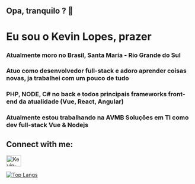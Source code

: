 ## Opa, tranquilo ? 👋
# Eu sou o Kevin Lopes, prazer
### Atualmente moro no Brasil, Santa Maria - Rio Grande do Sul
### Atuo como desenvolvedor full-stack e adoro aprender coisas novas, ja trabalhei com um pouco de tudo
### PHP, NODE, C# no back e todos principais frameworks front-end da atualidade (Vue, React, Angular)
### Atualmente estou trabalhando na AVMB Soluções em TI como dev full-stack Vue & Nodejs 


## Connect with me: <br>
<a href="https://www.linkedin.com/in/k%C3%A9vin-lopes-b293831a9/" target="_blank">
<img src="https://cdn.jsdelivr.net/gh/devicons/devicon/icons/linkedin/linkedin-original.svg" align="center" alt="Kevin-Linkedin" width="40px" height="30px"/>
</a>





[![Top Langs](https://github-readme-stats.vercel.app/api/top-langs/?username=Kev1nLopes&layout=compact)](https://github.com/anuraghazra/github-readme-stats)

<!--
**Kev1nLopes/Kev1nLopes** is a ✨ _special_ ✨ repository because its `README.md` (this file) appears on your GitHub profile.

Here are some ideas to get you started:

- 🔭 I’m currently working on ...
- 🌱 I’m currently learning ...
- 👯 I’m looking to collaborate on ...
- 🤔 I’m looking for help with ...
- 💬 Ask me about ...
- 📫 How to reach me: ...
- 😄 Pronouns: ...
- ⚡ Fun fact: ...
-->
